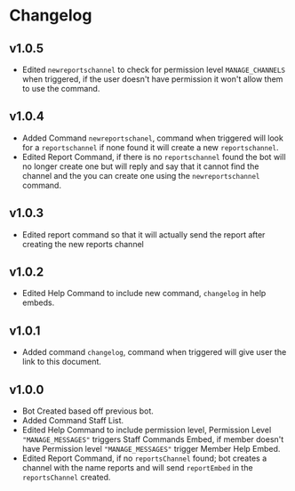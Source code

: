 # Changelog
## v1.0.5
* Edited `newreportschannel` to check for permission level `MANAGE_CHANNELS` when triggered, if the user doesn't have permission it won't allow them to use the command.
## v1.0.4
* Added Command `newreportschanel`, command when triggered will look for a `reportschannel` if none found it will create a new `reportschannel`.
* Edited Report Command, if there is no `reportschannel` found the bot will no longer create one but will reply and say that it cannot find the channel and the you can create one using the `newreportschannel` command.
## v1.0.3
* Edited report command so that it will actually send the report after creating the new reports channel
## v1.0.2
* Edited Help Command to include new command, `changelog` in help embeds.
## v1.0.1
* Added command `changelog`, command when triggered will give user the link to this document.
## v1.0.0
* Bot Created based off previous bot.
* Added Command Staff List.
* Edited Help Command to include permission level, Permission Level `"MANAGE_MESSAGES"` triggers Staff Commands Embed, if member doesn't have Permission level `"MANAGE_MESSAGES"` trigger Member Help Embed.
* Edited Report Command, if no `reportsChannel` found; bot creates a channel with the name reports and will send `reportEmbed` in the `reportsChannel` created.


